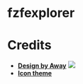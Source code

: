 # fzfexplorer
# Credits
- **[Design by Away](https://dribbble.com/shots/16617701-Windows-Explorer-File-manager)**
![](https://cdn.dribbble.com/users/7019719/screenshots/16617701/media/85d8b900784c0d16ec13dc6b93828e57.jpg )
- **[Icon theme](https://apps.gnome.org/Nautilus/)**
